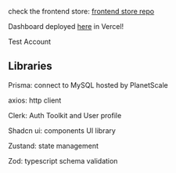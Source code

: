 check the frontend store: [frontend store repo](https://github.com/ellenatsu/ecom_store_demo)

Dashboard deployed [here](https://ecom-dashboard-demo.vercel.app/) in Vercel!

Test Account


## Libraries

Prisma: connect to MySQL hosted by PlanetScale

axios: http client

Clerk: Auth Toolkit and User profile

Shadcn ui: components UI library

Zustand: state management

Zod: typescript schema validation
